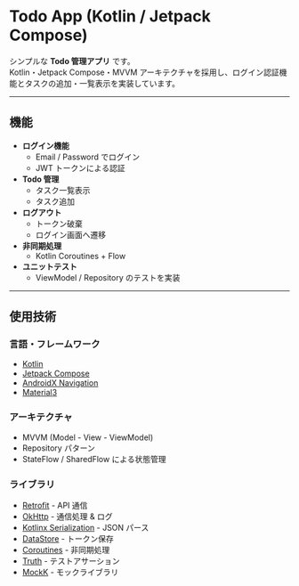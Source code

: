 # Todo App (Kotlin / Jetpack Compose)

シンプルな **Todo 管理アプリ** です。  
Kotlin・Jetpack Compose・MVVM アーキテクチャを採用し、ログイン認証機能とタスクの追加・一覧表示を実装しています。

---

## 機能

- **ログイン機能**
    - Email / Password でログイン
    - JWT トークンによる認証
- **Todo 管理**
    - タスク一覧表示
    - タスク追加
- **ログアウト**
    - トークン破棄
    - ログイン画面へ遷移
- **非同期処理**
    - Kotlin Coroutines + Flow
- **ユニットテスト**
    - ViewModel / Repository のテストを実装

---

## 使用技術

### 言語・フレームワーク

- [Kotlin](https://kotlinlang.org/)
- [Jetpack Compose](https://developer.android.com/jetpack/compose)
- [AndroidX Navigation](https://developer.android.com/guide/navigation)
- [Material3](https://m3.material.io/)

### アーキテクチャ

- MVVM (Model - View - ViewModel)
- Repository パターン
- StateFlow / SharedFlow による状態管理

### ライブラリ

- [Retrofit](https://square.github.io/retrofit/) - API 通信
- [OkHttp](https://square.github.io/okhttp/) - 通信処理 & ログ
- [Kotlinx Serialization](https://github.com/Kotlin/kotlinx.serialization) - JSON パース
- [DataStore](https://developer.android.com/topic/libraries/architecture/datastore) - トークン保存
- [Coroutines](https://github.com/Kotlin/kotlinx.coroutines) - 非同期処理
- [Truth](https://truth.dev/) - テストアサーション
- [MockK](https://mockk.io/) - モックライブラリ
